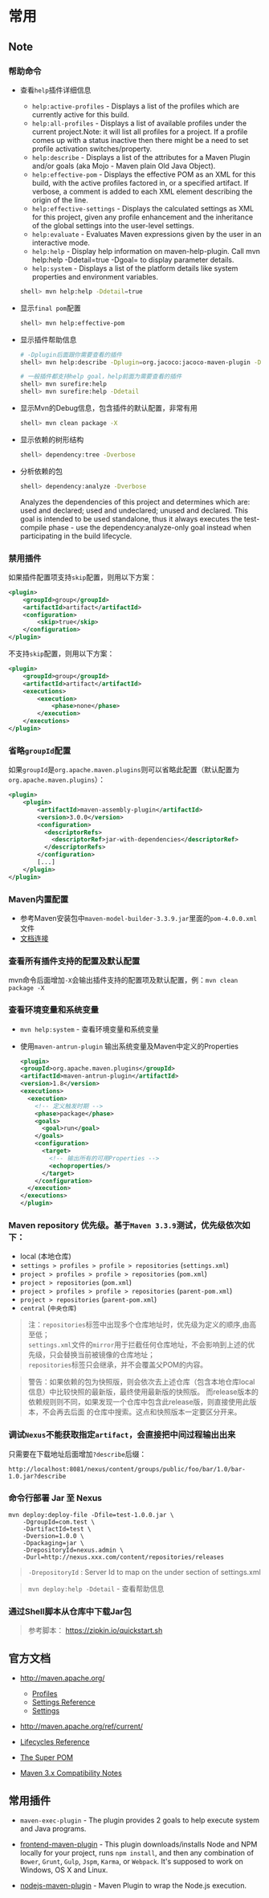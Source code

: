 # 常用

## Note

### 帮助命令

* 查看`help`插件详细信息
    
    * `help:active-profiles` - Displays a list of the profiles which are currently active for this build.
    * `help:all-profiles` - Displays a list of available profiles under the current project.Note: it will list all profiles for a project. If a profile comes up with a status inactive then there might be a need to set profile activation switches/property.
    * `help:describe` - Displays a list of the attributes for a Maven Plugin and/or goals (aka Mojo - Maven plain Old Java Object).
    * `help:effective-pom` - Displays the effective POM as an XML for this build, with the active profiles factored in, or a specified artifact. If verbose, a comment is added to each XML element describing the origin of the line.
    * `help:effective-settings` - Displays the calculated settings as XML for this project, given any profile enhancement and the inheritance of the global settings into the user-level settings.
    * `help:evaluate` - Evaluates Maven expressions given by the user in an interactive mode.
    * `help:help` - Display help information on maven-help-plugin. Call mvn help:help -Ddetail=true -Dgoal=<goal-name> to display parameter details.
    * `help:system` - Displays a list of the platform details like system properties and environment variables.

    ```bash
    shell> mvn help:help -Ddetail=true
    ```

* 显示`final pom`配置

    ```bash
    shell> mvn help:effective-pom
    ```

* 显示插件帮助信息

    ```bash
    # -Dplugin后面跟你需要查看的插件
    shell> mvn help:describe -Dplugin=org.jacoco:jacoco-maven-plugin -Ddetail
    ```

    ```bash
    # 一般插件都支持help goal，help前面为需要查看的插件
    shell> mvn surefire:help
    shell> mvn surefire:help -Ddetail
    ```

* 显示Mvn的Debug信息，包含插件的默认配置，非常有用

    ```bash
    shell> mvn clean package -X
    ```

* 显示依赖的树形结构

    ```bash
    shell> dependency:tree -Dverbose
    ```

* 分析依赖的包

    ```bash
    shell> dependency:analyze -Dverbose
    ```
    Analyzes the dependencies of this project and determines which are: used and declared; used and
    undeclared; unused and declared. This goal is intended to be used standalone, thus it always
    executes the test-compile phase - use the dependency:analyze-only goal instead when
    participating in the build lifecycle.

### 禁用插件

如果插件配置项支持`skip`配置，则用以下方案：

```xml
<plugin>
    <groupId>group</groupId>
    <artifactId>artifact</artifactId>
    <configuration>
        <skip>true</skip>
    </configuration>
</plugin>
```

不支持`skip`配置，则用以下方案：

```xml
<plugin>
    <groupId>group</groupId>
    <artifactId>artifact</artifactId>
    <executions>
        <execution>
            <phase>none</phase>
        </execution>
    </executions>
</plugin>
```

### 省略`groupId`配置

如果`groupId`是`org.apache.maven.plugins`则可以省略此配置（默认配置为`org.apache.maven.plugins`）：
```xml
<plugin>
    <plugin>
        <artifactId>maven-assembly-plugin</artifactId>
        <version>3.0.0</version>
        <configuration>
          <descriptorRefs>
            <descriptorRef>jar-with-dependencies</descriptorRef>
          </descriptorRefs>
        </configuration>
        [...]
    </plugin>
</plugin>
```

### Maven内置配置
    
* 参考Maven安装包中`maven-model-builder-3.3.9.jar`里面的`pom-4.0.0.xml`文件
* [文档连接](http://maven.apache.org/components/ref/3-LATEST/maven-model-builder/)

### 查看所有插件支持的配置及默认配置

mvn命令后面增加`-X`会输出插件支持的配置项及默认配置，例：`mvn clean package -X`

### 查看环境变量和系统变量

* `mvn help:system` - 查看环境变量和系统变量

* 使用`maven-antrun-plugin` 输出系统变量及Maven中定义的Properties
    
    ```xml
    <plugin>
    <groupId>org.apache.maven.plugins</groupId>
    <artifactId>maven-antrun-plugin</artifactId>
    <version>1.8</version>
    <executions>
      <execution>
        <!-- 定义触发时期 -->
        <phase>package</phase>
        <goals>
          <goal>run</goal>
        </goals>
        <configuration>
          <target>
            <!-- 输出所有的可用Properties -->
            <echoproperties/>
          </target>
        </configuration>
      </execution>
    </executions>
    </plugin>
    ```

### Maven repository 优先级。基于`Maven 3.3.9`测试，优先级依次如下：
    
* local (本地仓库)
* `settings > profiles > profile > repositories` (`settings.xml`)
* `project > profiles > profile > repositories` (`pom.xml`)
* `project > repositories` (`pom.xml`)
* `project > profiles > profile > repositories` (`parent-pom.xml`)
* `project > repositories` (`parent-pom.xml`)
* `central` (`中央仓库`)

> 注：`repositories`标签中出现多个仓库地址时，优先级为定义的顺序,由高至低；  
  `settings.xml`文件的`mirror`用于拦截任何仓库地址，不会影响到上述的优先级，只会替换当前被镜像的仓库地址；  
  `repositories`标签只会继承，并不会覆盖父POM的内容。
  
> 警告：如果依赖的包为快照版，则会依次去上述仓库（包含本地仓库local信息）中比较快照的最新版，最终使用最新版的快照版。
    而release版本的依赖规则则不同，如果发现一个仓库中包含此release版，则直接使用此版本，不会再去后面
    的仓库中搜索。这点和快照版本一定要区分开来。

### 调试`Nexus`不能获取指定`artifact`，会直接把中间过程输出出来

只需要在下载地址后面增加`?describe`后缀：
```
http://localhost:8081/nexus/content/groups/public/foo/bar/1.0/bar-1.0.jar?describe
```

### 命令行部署 Jar 至 Nexus

```shell
mvn deploy:deploy-file -Dfile=test-1.0.0.jar \
    -DgroupId=com.test \
    -DartifactId=test \
    -Dversion=1.0.0 \
    -Dpackaging=jar \
    -DrepositoryId=nexus.admin \
    -Durl=http://nexus.xxx.com/content/repositories/releases
```

> `-DrepositoryId` : Server Id to map on the <id> under <server> section of settings.xml

> `mvn deploy:help -Ddetail` - 查看帮助信息

### 通过Shell脚本从仓库中下载Jar包

> 参考脚本： <https://zipkin.io/quickstart.sh>

## 官方文档

* <http://maven.apache.org/>
    * [Profiles](https://maven.apache.org/guides/introduction/introduction-to-profiles.html)
    * [Settings Reference](http://maven.apache.org/settings.html)
    * [Settings](http://maven.apache.org/ref/3.6.3/maven-settings/settings.html)
* <http://maven.apache.org/ref/current/>
* [Lifecycles Reference](http://maven.apache.org/ref/current/maven-core/lifecycles.html)
* [The Super POM](http://maven.apache.org/pom.html)

* [Maven 3.x Compatibility Notes](https://cwiki.apache.org/confluence/display/MAVEN/Maven+3.x+Compatibility+Notes#Maven3.xCompatibilityNotes-SiteandReporting)

## 常用插件

* `maven-exec-plugin` - The plugin provides 2 goals to help execute system and Java programs.

* [frontend-maven-plugin](https://github.com/eirslett/frontend-maven-plugin) - This plugin downloads/installs Node and NPM locally for your project, runs `npm install`, and then any combination of `Bower`, `Grunt`, `Gulp`, `Jspm`, `Karma`, or `Webpack`. It's supposed to work on Windows, OS X and Linux.

* [nodejs-maven-plugin](https://wcm.io/tooling/maven/plugins/nodejs-maven-plugin/) - Maven Plugin to wrap the Node.js execution.

